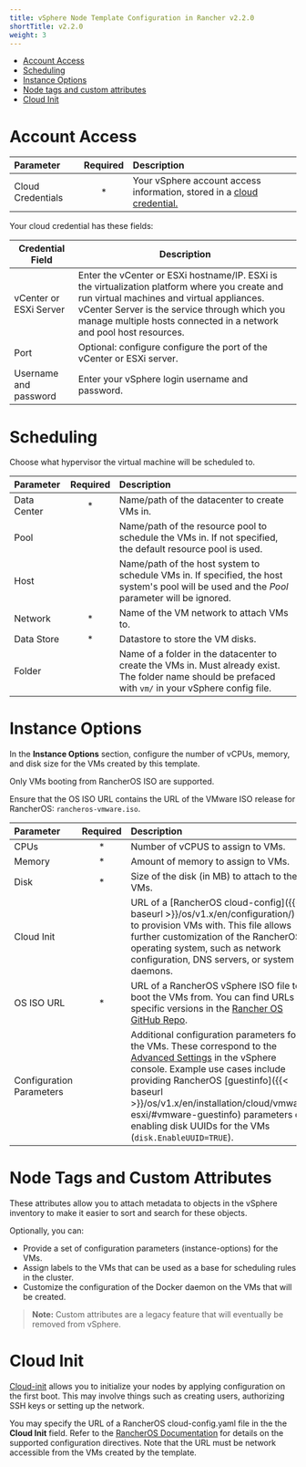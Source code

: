 ```yaml
---
title: vSphere Node Template Configuration in Rancher v2.2.0
shortTitle: v2.2.0
weight: 3
---
```

- [Account Access](#account-access)
- [Scheduling](#scheduling)
- [Instance Options](#instance-options)
- [Node tags and custom attributes](#node-tags-and-custom-attributes)
- [Cloud Init](#cloud-init)

# Account Access

| Parameter                | Required | Description |
|:----------------------|:--------:|:-----|
| Cloud Credentials   |   *      | Your vSphere account access information, stored in a [cloud credential.]({{<baseurl>}}/rancher/v2.0-v2.4/en/user-settings/cloud-credentials/)  |

Your cloud credential has these fields:

| Credential Field | Description |
|-----------|----------|
| vCenter or ESXi Server |  Enter the vCenter or ESXi hostname/IP. ESXi is the virtualization platform where you create and run virtual machines and virtual appliances. vCenter Server is the service through which you manage multiple hosts connected in a network and pool host resources. |
| Port | Optional: configure configure the port of the vCenter or ESXi server. |
| Username and password | Enter your vSphere login username and password. |

# Scheduling
Choose what hypervisor the virtual machine will be scheduled to. 

| Parameter                | Required | Description |
|:------------------------|:--------:|:------------------------------------------------------------|
| Data Center              |   *      | Name/path of the datacenter to create VMs in.          |
| Pool                     |          | Name/path of the resource pool to schedule the VMs in. If not specified, the default resource pool is used.  |
| Host                     |          | Name/path of the host system to schedule VMs in. If specified, the host system's pool will be used and the *Pool* parameter will be ignored. |
| Network                  |   *      | Name of the VM network to attach VMs to. |
| Data Store               |   *      | Datastore to store the VM disks. |
| Folder                   |          | Name of a folder in the datacenter to create the VMs in. Must already exist. The folder name should be prefaced with `vm/` in your vSphere config file. |

# Instance Options

In the **Instance Options** section, configure the number of vCPUs, memory, and disk size for the VMs created by this template.

Only VMs booting from RancherOS ISO are supported.

Ensure that the OS ISO URL contains the URL of the VMware ISO release for RancherOS: `rancheros-vmware.iso`.

| Parameter                | Required | Description |
|:------------------------|:--------:|:------------------------------------------------------------|
| CPUs                     |   *      | Number of vCPUS to assign to VMs. |
| Memory                   |   *      | Amount of memory to assign to VMs.  |
| Disk                     |   *      | Size of the disk (in MB) to attach to the VMs. |
| Cloud Init               |          | URL of a [RancherOS cloud-config]({{< baseurl >}}/os/v1.x/en/configuration/) file to provision VMs with. This file allows further customization of the RancherOS operating system, such as network configuration, DNS servers, or system daemons.|
| OS ISO URL               |   *      | URL of a RancherOS vSphere ISO file to boot the VMs from. You can find URLs for specific versions in the [Rancher OS GitHub Repo](https://github.com/rancher/os). |
| Configuration Parameters |          | Additional configuration parameters for the VMs. These correspond to the [Advanced Settings](https://kb.vmware.com/s/article/1016098) in the vSphere console. Example use cases include providing RancherOS [guestinfo]({{< baseurl >}}/os/v1.x/en/installation/cloud/vmware-esxi/#vmware-guestinfo) parameters or enabling disk UUIDs for the VMs (`disk.EnableUUID=TRUE`). |

# Node Tags and Custom Attributes

These attributes allow you to attach metadata to objects in the vSphere inventory to make it easier to sort and search for these objects.

Optionally, you can:

- Provide a set of configuration parameters (instance-options) for the VMs.
- Assign labels to the VMs that can be used as a base for scheduling rules in the cluster.
- Customize the configuration of the Docker daemon on the VMs that will be created.

> **Note:** Custom attributes are a legacy feature that will eventually be removed from vSphere. 

# Cloud Init
[Cloud-init](https://cloudinit.readthedocs.io/en/latest/) allows you to initialize your nodes by applying configuration on the first boot. This may involve things such as creating users, authorizing SSH keys or setting up the network.

You may specify the URL of a RancherOS cloud-config.yaml file in the the **Cloud Init** field. Refer to the [RancherOS Documentation](https://rancher.com/docs/os/v1.x/en/configuration/#cloud-config) for details on the supported configuration directives. Note that the URL must be network accessible from the VMs created by the template.